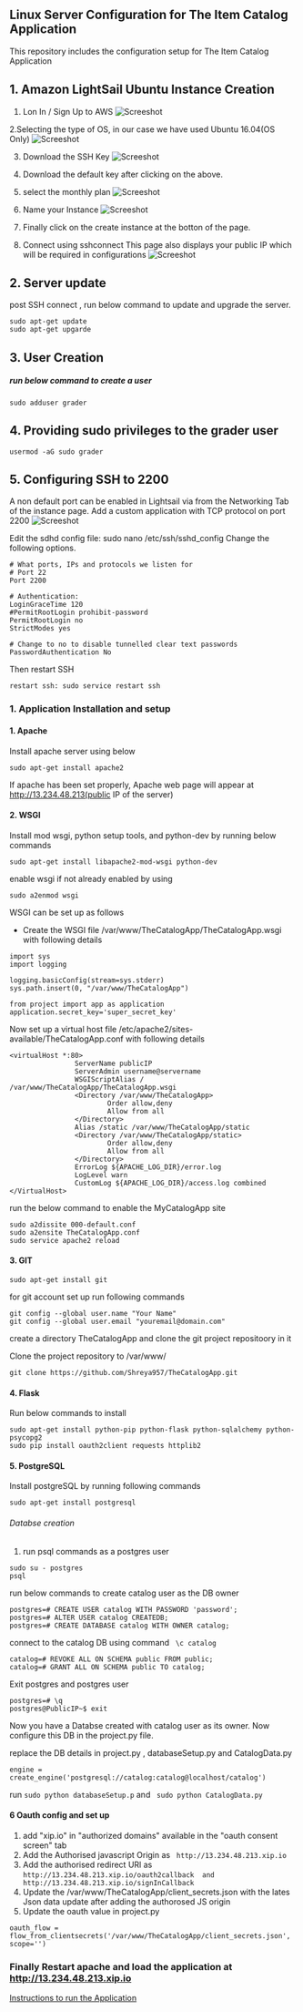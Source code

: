 ## Linux Server Configuration for The Item Catalog Application
This repository includes the configuration setup for The Item Catalog Application


## 1. Amazon LightSail Ubuntu Instance Creation

1. Lon In / Sign Up  to AWS
![Screeshot](https://github.com/Shreya957/TheItemCatalogSetUp/blob/master/images/AWS_SignIn.PNG)

2.Selecting the type of OS, in our case we have used Ubuntu 16.04(OS Only)
![Screeshot](https://github.com/Shreya957/TheItemCatalogSetUp/blob/master/images/select_ubuntu.PNG)

3. Download the SSH Key
![Screeshot](https://github.com/Shreya957/TheItemCatalogSetUp/blob/master/images/key_download_stepone.PNG)

4. Download the default key after clicking on the above.

5. select the monthly plan
![Screeshot](https://github.com/Shreya957/TheItemCatalogSetUp/blob/master/images/monthlyplan.PNG)

6. Name your Instance
![Screeshot](https://github.com/Shreya957/TheItemCatalogSetUp/blob/master/images/nameInstance.PNG)

7. Finally click on the create instance at the botton of the page.

8. Connect using sshconnect 
This page also displays your public IP which will be required in configurations
![Screeshot](https://github.com/Shreya957/TheItemCatalogSetUp/blob/master/images/sshconnect.PNG)



## 2. Server update
post SSH connect , run below command to update and upgrade the server.

```
sudo apt-get update
sudo apt-get upgarde

```

## 3. User Creation

##### run below command to create a user
```
sudo adduser grader

```
## 4. Providing sudo privileges to the grader user

```
usermod -aG sudo grader
```

## 5. Configuring SSH to 2200

A non default port can be enabled in Lightsail via from the Networking Tab of the instance page.
Add a custom application with TCP protocol on port 2200
![Screeshot](https://github.com/Shreya957/TheItemCatalogSetUp/blob/master/images/AddingCustom2200.PNG)

Edit the sdhd config file: sudo nano /etc/ssh/sshd_config Change the following options.
```
# What ports, IPs and protocols we listen for
# Port 22
Port 2200

# Authentication:
LoginGraceTime 120
#PermitRootLogin prohibit-password
PermitRootLogin no
StrictModes yes

# Change to no to disable tunnelled clear text passwords
PasswordAuthentication No
```

Then restart SSH 

```
restart ssh: sudo service restart ssh
```

### 1. Application Installation and setup

#### 1. Apache

Install apache server using below

```
sudo apt-get install apache2 

```
If apache has been set properly, Apache web page will appear at http://13.234.48.213(public IP of the server)


#### 2. WSGI

Install mod wsgi, python setup tools, and python-dev by running below commands

```
sudo apt-get install libapache2-mod-wsgi python-dev

```
enable wsgi if not already enabled by using

```
sudo a2enmod wsgi
```
WSGI can be set up as follows

-  Create the WSGI file  /var/www/TheCatalogApp/TheCatalogApp.wsgi with following details

```
import sys
import logging

logging.basicConfig(stream=sys.stderr)
sys.path.insert(0, "/var/www/TheCatalogApp")

from project import app as application
application.secret_key='super_secret_key'

```
Now set up a virtual host file /etc/apache2/sites-available/TheCatalogApp.conf with following details

```
<virtualHost *:80>
                ServerName publicIP
                ServerAdmin username@servername
                WSGIScriptAlias / /var/www/TheCatalogApp/TheCatalogApp.wsgi
                <Directory /var/www/TheCatalogApp>
                        Order allow,deny
                        Allow from all
                </Directory>
                Alias /static /var/www/TheCatalogApp/static
                <Directory /var/www/TheCatalogApp/static>
                        Order allow,deny
                        Allow from all
                </Directory>
                ErrorLog ${APACHE_LOG_DIR}/error.log
                LogLevel warn
                CustomLog ${APACHE_LOG_DIR}/access.log combined
</VirtualHost>

```

run the below command to enable the MyCatalogApp site

```
sudo a2dissite 000-default.conf
sudo a2ensite TheCatalogApp.conf
sudo service apache2 reload

```
#### 3. GIT

```
sudo apt-get install git

```
for git account set up run following commands

```
git config --global user.name "Your Name"
git config --global user.email "youremail@domain.com"

```

create a directory TheCatalogApp and clone the git project repositoory in it

Clone the project repository to /var/www/

```
git clone https://github.com/Shreya957/TheCatalogApp.git

```

#### 4. Flask

Run below commands to install 
```
sudo apt-get install python-pip python-flask python-sqlalchemy python-psycopg2
sudo pip install oauth2client requests httplib2

```


#### 5. PostgreSQL

Install postgreSQL by running following commands
```
sudo apt-get install postgresql

``` 


###### Databse creation

1. run psql commands as a postgres user 

```
sudo su - postgres
psql

```
run below commands to create catalog user as the DB owner

```
postgres=# CREATE USER catalog WITH PASSWORD 'password';
postgres=# ALTER USER catalog CREATEDB;
postgres=# CREATE DATABASE catalog WITH OWNER catalog;
```

connect to the catalog DB using command ``` \c catalog```

```
catalog=# REVOKE ALL ON SCHEMA public FROM public;
catalog=# GRANT ALL ON SCHEMA public TO catalog;
```
 Exit postgres and postgres user
 
 ```
 postgres=# \q
postgres@PublicIP~$ exit

```

Now you have a Databse created with catalog user as its owner.
Now configure this DB in the project.py file.

replace the DB details in project.py , databaseSetup.py and CatalogData.py

``` engine = create_engine('postgresql://catalog:catalog@localhost/catalog') ```

run ``` sudo python databaseSetup.p ``` and ``` sudo python CatalogData.py``` 


#### 6 Oauth config and set up

1. add "xip.io" in "authorized domains" available in the "oauth consent screen" tab
2. Add the Authorised javascript Origin as ``` 	http://13.234.48.213.xip.io ```
3. Add the authorised redirect URl as ```http://13.234.48.213.xip.io/oauth2callback	 and http://13.234.48.213.xip.io/signInCallback```
4. Update the /var/www/TheCatalogApp/client_secrets.json with the lates Json data update after adding the authorosed JS origin
5. Update the oauth value in project.py

```oauth_flow = flow_from_clientsecrets('/var/www/TheCatalogApp/client_secrets.json', scope='')```

### Finally  Restart apache and load the application at http://13.234.48.213.xip.io

[Instructions to run the Application](https://github.com/Shreya957/TheCatalogApp/blob/master/README.md)
